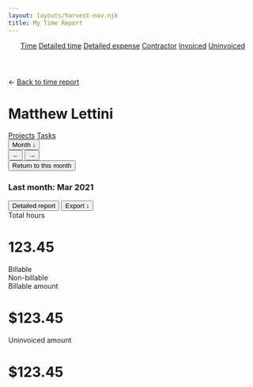 ```yaml
---
layout: layouts/harvest-nav.njk
title: My Time Report
---
```


<header id="top-nav">
  <nav>
    <a href="#" class="is-active">Time</a>
    <a href="#">Detailed time</a>
    <a href="#">Detailed expense</a>
    <a href="#">Contractor</a>
    <a href="#">Invoiced</a>
    <a href="#">Uninvoiced</a>
  </nav>
</header>

<main>
  <div class="flex mb-16">
    &larr; <a href="/harvest-nav/reports" class="ml-4">Back to time report</a>
  </div>

  <div class="flex justify-space-between">
    <h1>Matthew Lettini</h1>
    <!-- <button class="button">My time report</button> -->
  </div>

  <div class="tabs mt-16 mb-16">
    <nav>
      <a href="#" class="is-active">Projects</a>
      <a href="#">Tasks</a>
    </nav>
  </div>

  <div class="flex justify-space-between">
    <div class="flex">
      <button class="button button-sm">Month &darr;</button>
      <div class="button-group">
        <button class="button button-sm">&larr;</button>
        <button class="button button-sm">&rarr;</button>
      </div>
      <button class="button button-sm">Return to this month</button>
      <h3 class="ml-4">Last month: <span class="text-400">Mar 2021</span></h3>
    </div>
    <div class="flex">
      <button class="button button-sm">Detailed report</button>
      <button class="button button-sm">Export &darr;</button>
    </div>
  </div>

  <div class="summary mt-24">
    <div class="summary-box">
      Total hours<br>
      <h1>123.45</h1>
    </div>
    <div class="summary-box">
      Billable<br>
      Non-billable
    </div>
    <div class="summary-box">
      Billable amount<br>
      <h1>$123.45</h1>
    </div>
    <div class="summary-box">
      Uninvoiced amount<br>
      <h1>$123.45</h1>
    </div>
  </div>
</main>
